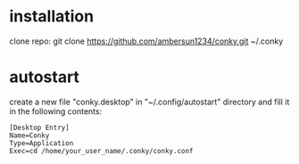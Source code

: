 # installation
  clone repo: git clone https://github.com/ambersun1234/conky.git ~/.conky
# autostart
  create a new file "conky.desktop" in "~/.config/autostart" directory and fill it in the following contents:
  ```
  [Desktop Entry]
  Name=Conky
  Type=Application
  Exec=cd /home/your_user_name/.conky/conky.conf
  ```
